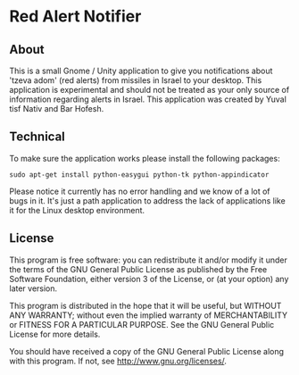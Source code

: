 # Red Alert Notifier
## About
This is a small Gnome / Unity application to give you notifications about 'tzeva adom' (red alerts) from missiles in Israel to your desktop. This application is experimental and should not be treated as your only source of information regarding alerts in Israel.
 This application was created by Yuval tisf Nativ and Bar Hofesh.
 
## Technical
To make sure the application works please install the following packages:

	sudo apt-get install python-easygui python-tk python-appindicator

Please notice it currently has no error handling and we know of a lot of bugs in it. It's just a path application to address the lack of applications like it for the Linux desktop environment. 

## License

This program is free software: you can redistribute it and/or modify
it under the terms of the GNU General Public License as published by
the Free Software Foundation, either version 3 of the License, or
(at your option) any later version.

This program is distributed in the hope that it will be useful,
but WITHOUT ANY WARRANTY; without even the implied warranty of
MERCHANTABILITY or FITNESS FOR A PARTICULAR PURPOSE.  See the
GNU General Public License for more details.

You should have received a copy of the GNU General Public License
along with this program.  If not, see <http://www.gnu.org/licenses/>.